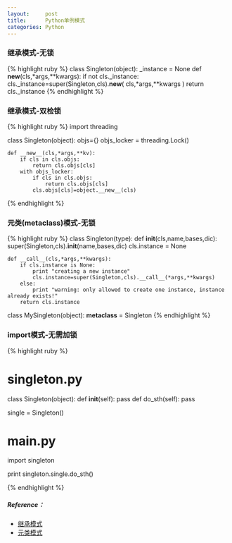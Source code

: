 ```yaml
---
layout:     post
title:      Python单例模式
categories: Python
---
```


### 继承模式-无锁
{% highlight ruby %}
class Singleton(object):
    _instance = None
    def __new__(cls,*args,**kwargs):
        if not cls._instance:
            cls._instance=super(Singleton,cls).__new__(
                cls,*args,**kwargs
            )
            return cls._instance
{% endhighlight %}
### 继承模式-双检锁
{% highlight ruby %}
import threading

class Singleton(object):
    objs={}
    objs_locker = threading.Lock()

    def __new__(cls,*args,**kv):
        if cls in cls.objs:
            return cls.objs[cls]
        with objs_locker:
            if cls in cls.objs:
                return cls.objs[cls]
            cls.objs[cls]=object.__new__(cls)
{% endhighlight %}

### 元类(metaclass)模式-无锁
{% highlight ruby %}
class Singleton(type):
    def __init__(cls,name,bases,dic):
        super(Singleton,cls).__init__(name,bases,dic)
        cls.instance = None
    
    def __call__(cls,*args,**kwargs):
        if cls.instance is None:
            print "creating a new instance"
            cls.instance=super(Singleton,cls).__call__(*args,**kwargs)
        else:
            print "warning: only allowed to create one instance, instance already exists!"
        return cls.instance

class MySingleton(object):
    __metaclass__ = Singleton
{% endhighlight %}

### import模式-无需加锁
{% highlight ruby %}
# singleton.py
class Singleton(object):
    def __init__(self):
        pass
    def do_sth(self):
        pass

single = Singleton()
# main.py
import singleton

print singleton.single.do_sth()

{% endhighlight %}

##### Reference：
* [继承模式][1]
* [元类模式][2]

[1]:https://github.com/SilverW0o0W/Blog-Code/blob/master/%E6%94%B9%E5%96%84Python%E7%A8%8B%E5%BA%8F%E7%9A%8491%E4%B8%AA%E5%BB%BA%E8%AE%AE/Suggestion%2050/singleton.py
[2]:https://github.com/SilverW0o0W/Blog-Code/blob/master/%E6%94%B9%E5%96%84Python%E7%A8%8B%E5%BA%8F%E7%9A%8491%E4%B8%AA%E5%BB%BA%E8%AE%AE/Suggestion%2062/singleton.py
